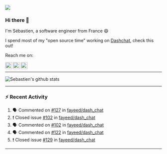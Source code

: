 ![](https://komarev.com/ghpvc/?username=sebastienBtr)

### Hi there 👋

I'm Sébastien, a software engineer from France 😄

I spend most of my "open source time" working on [Dashchat](https://github.com/fayeed/dash_chat), check this out!

Reach me on:

<a href="https://twitter.com/seb_bouttier">
  <img align="left" width="22px" src="https://cdn.jsdelivr.net/npm/simple-icons@v3/icons/twitter.svg" />
</a>
<a href="https://www.linkedin.com/in/sebastien-bouttier">
  <img align="left" width="22px" src="https://cdn.jsdelivr.net/npm/simple-icons@v3/icons/linkedin.svg" />
</a>
<a href="https://medium.com/@sebastienBtr">
  <img align="left" width="22px" src="https://cdn.jsdelivr.net/npm/simple-icons@v3/icons/medium.svg" />
</a>
</br>

---

![Sebastien's github stats](https://github-readme-stats.vercel.app/api?username=sebastienBtr&show_icons=true&title_color=24292e&icon_color=40c463&text_color=24292e&bg_color=fff&count_private=true)

---

### :zap: Recent Activity

<!--START_SECTION:activity-->
1. 🗣 Commented on [#127](https://github.com//fayeed/dash_chat/issues/127) in [fayeed/dash_chat](https://github.com//fayeed/dash_chat)
2. ❗️ Closed issue [#102](https://github.com//fayeed/dash_chat/issues/102) in [fayeed/dash_chat](https://github.com//fayeed/dash_chat)
3. 🗣 Commented on [#102](https://github.com//fayeed/dash_chat/issues/102) in [fayeed/dash_chat](https://github.com//fayeed/dash_chat)
4. 🗣 Commented on [#122](https://github.com//fayeed/dash_chat/issues/122) in [fayeed/dash_chat](https://github.com//fayeed/dash_chat)
5. ❗️ Closed issue [#129](https://github.com//fayeed/dash_chat/issues/129) in [fayeed/dash_chat](https://github.com//fayeed/dash_chat)
<!--END_SECTION:activity-->

---

<!--
**SebastienBtr/sebastienBtr** is a ✨ _special_ ✨ repository because its `README.md` (this file) appears on your GitHub profile.

Here are some ideas to get you started:

- 🔭 I’m currently working on ...
- 🌱 I’m currently learning ...
- 👯 I’m looking to collaborate on ...
- 🤔 I’m looking for help with ...
- 💬 Ask me about ...
- 📫 How to reach me: ...
- 😄 Pronouns: ...
- ⚡ Fun fact: ...
-->
